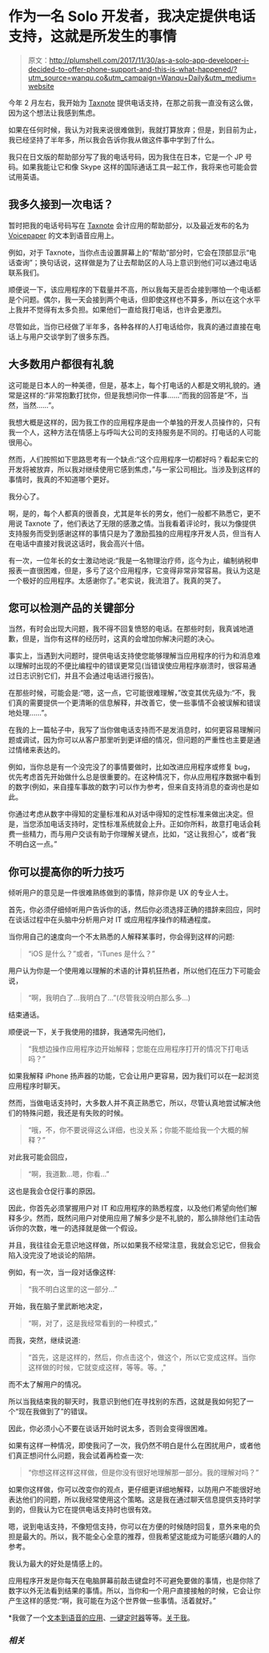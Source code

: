 # 作为一名 Solo 开发者，我决定提供电话支持，这就是所发生的事情

> 原文：<http://plumshell.com/2017/11/30/as-a-solo-app-developer-i-decided-to-offer-phone-support-and-this-is-what-happened/?utm_source=wanqu.co&utm_campaign=Wanqu+Daily&utm_medium=website>

今年 2 月左右，我开始为 [Taxnote](http://plumshell.com/about/ "Taxnote") 提供电话支持，在那之前我一直没有这么做，因为这个想法让我感到焦虑。

如果在任何时候，我认为对我来说很难做到，我就打算放弃；但是，到目前为止，我已经坚持了半年多，所以我会告诉你我从做这件事中学到了什么。

我只在日文版的帮助部分写了我的电话号码，因为我住在日本，它是一个 JP 号码。如果我能让它和像 Skype 这样的国际通话工具一起工作，我将来也可能会尝试用英语。

## 我多久接到一次电话？

暂时把我的电话号码写在 [Taxnote](http://plumshell.com/about/ "Taxnote") 会计应用的帮助部分，以及最近发布的名为 [Voicepaper](https://itunes.apple.com/app/id1273954643 "Voicepaper - The Text To Speech Voice Reader") 的文本到语音应用上。

例如，对于 Taxnote，当你点击设置屏幕上的“帮助”部分时，它会在顶部显示“电话查询”；换句话说，这样做是为了让去帮助区的人马上意识到他们可以通过电话联系我们。

顺便说一下，该应用程序的下载量并不高，所以我每天是否会接到哪怕一个电话都是个问题。偶尔，我一天会接到两个电话，但即使这样也不算多，所以在这个水平上我并不觉得有太多负担。如果他们一直给我打电话，也许会更激烈。

尽管如此，当你已经做了半年多，各种各样的人打电话给你，我真的通过直接在电话上与用户交谈学到了很多东西。

## 大多数用户都很有礼貌

这可能是日本人的一种美德，但是，基本上，每个打电话的人都是文明礼貌的。通常是这样的:“非常抱歉打扰你，但是我想问你一件事……”而我的回答是“不，当然，当然……”。

我想大概是这样的，因为我工作的应用程序是由一个单独的开发人员操作的，只有我一个人，这种方法在情感上与呼叫大公司的支持服务是不同的。打电话的人可能很用心。

然而，人们按照如下思路思考有一个缺点:“这个应用程序一切都好吗？看起来它的开发将被放弃，所以我对继续使用它感到焦虑，”与一家公司相比。当涉及到这样的事情时，我真的不知道哪个更好。

我分心了。

啊，是的，每个人都真的很善良，尤其是年长的男女，他们一般都不熟悉它，更不用说 Taxnote 了，他们表达了无限的感激之情。当我看着评论时，我以为像提供支持服务而受到感谢这样的事情只是为了激励孤独的应用程序开发人员，但当有人在电话中直接对我说这话时，我会高兴十倍。

有一次，一位年长的女士激动地说:“我是一名物理治疗师，迄今为止，编制纳税申报表一直很困难，但是，多亏了这个应用程序，它变得非常非常容易。我认为这是一个极好的应用程序。太感谢你了。”老实说，我流泪了。我真的哭了。

## 您可以检测产品的关键部分

当然，有时会出现大问题，我不得不回复愤怒的电话。在那些时刻，我真诚地道歉，但是，当你有这样的经历时，这真的会增加你解决问题的决心。

事实上，当遇到大问题时，提供电话支持使您能够理解当应用程序的行为和消息难以理解时出现的不便比编程中的错误更常见(当错误使应用程序崩溃时，很容易通过日志识别它们，并且不会通过电话进行报告)。

在那些时候，可能会是:“嗯，这一点，它可能很难理解，”改变其优先级为:“不，我们真的需要提供一个更清晰的信息解释，并改善它，使一些事情不会被误解和错误地处理……”。

在我的上一篇帖子中，我写了当你做电话支持而不是发消息时，如何更容易理解问题或调试，因为你可以从客户那里听到更详细的情况，但问题的严重性也主要是通过情绪来表达的。

例如，当你总是有一个没完没了的事情要做时，比如改进应用程序或修复 bug，优先考虑首先开始做什么总是很重要的。在这种情况下，你从应用程序数据中看到的数字(例如，来自撞车事故的数字)可以作为参考，但来自支持消息的查询也是如此。

你通过考虑从数字中得知的定量标准和从对话中得知的定性标准来做出决定。但是，当您添加电话支持时，定性标准系统就会上升。正如你所料，故意打电话会耗费一些精力，而与用户交谈有助于你理解关键点，比如，“这让我担心”，或者“我不明白这一点。”

## 你可以提高你的听力技巧

倾听用户的意见是一件很难熟练做到的事情，除非你是 UX 的专业人士。

首先，你必须仔细倾听用户告诉你的话，然后你必须选择正确的措辞来回应，同时在谈话过程中在头脑中分析用户对 IT 或应用程序操作的精通程度。

当你用自己的速度向一个不太熟悉的人解释某事时，你会得到这样的问题:

> “iOS 是什么？”或者，“iTunes 是什么？”

用户认为你是一个使用难以理解的术语的计算机狂热者，所以他们在压力下可能会说，

> “啊，我明白了…我明白了…”(尽管我没明白那么多…)

结束通话。

顺便说一下，关于我使用的措辞，我通常先问他们，

> “我想边操作应用程序边开始解释；您能在应用程序打开的情况下打电话吗？”

如果我解释 iPhone 扬声器的功能，它会让用户更容易，因为我们可以在一起浏览应用程序时聊天。

然而，当做电话支持时，大多数人并不真正熟悉它，所以，尽管认真地尝试解决他们的特殊问题，我还是有失败的时候。

> “哦，不，你不要说得这么详细，也没关系；你能不能给我一个大概的解释？”

对此我可能会回应，

> “啊，我道歉…嗯，你看…”

这也是我会仓促行事的原因。

因此，你首先必须掌握用户对 IT 和应用程序的熟悉程度，以及他们希望向他们解释多少。然而，既然问用户对使用应用了解多少是不礼貌的，那么排除他们主动告诉你的次数，唯一的选择就是做一个假设。

并且，我往往会无意识地这样做，所以如果我不经常注意，我就会忘记它，但我会陷入没完没了地谈论的陷阱。

例如，有一次，当一段对话像这样:

> “我不明白这里的这一部分…”

开始，我在脑子里武断地决定，

> “啊，对了，这是我经常看到的一种模式，”

而我，突然，继续说道:

> “首先，这是这样的，然后，你点击这个，做这个，所以它变成这样。当你这样做的时候，它就变成这样，等等。等。,"

而不太了解用户的情况。

所以当我结束我的聊天时，我意识到他们在寻找别的东西，这就是我如何犯了一个“现在我做到了”的错误。

因此，你必须小心不要在谈话开始时说太多，否则会变得很困难。

如果有这样一种情况，即使我问了一次，我仍然不明白是什么在困扰用户，或者他们真正想问什么问题，我会试着再检查一次:

> “你想这样这样这样做，但是你没有很好地理解那一部分。我的理解对吗？”

如果你这样做，你可以改变你的观点，更仔细更详细地解释，以防用户不能很好地表达他们的问题，所以我经常使用这个策略。这是我在通过聊天信息提供支持时学到的，但我认为它在提供电话支持时也很有效。

嗯，说到电话支持，不像短信支持，你可以在方便的时候随时回复，意外来电的负担是最大的。所以，我不能全心全意的推荐，但我希望这能成为可能感兴趣的人的参考。

我认为最大的好处是情感上的。

应用程序开发是你每天在电脑屏幕前敲击键盘时不可避免要做的事情，也是你除了数字以外无法看到结果的事情。所以，当你和一个用户直接接触的时候，它会让你产生这样的感觉:“啊，我可能在为这个世界做一些事情。活着就好。”

 <font>*我做了一个[文本到语音的应用](https://apps.apple.com/app/id1273954643)、[一键定时器](http://listtimer.com/)等等。[关于我](http://plumshell.com/about/)。</font> 

### *相关*